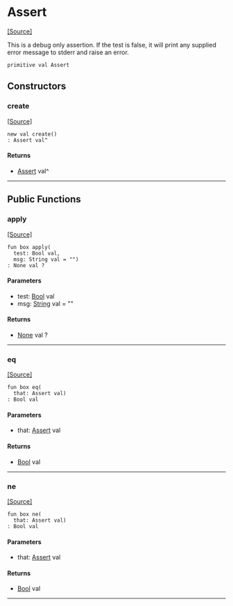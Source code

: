 # Assert
<span class="source-link">[[Source]](src/assert/assert.md#L-0-12)</span>

This is a debug only assertion. If the test is false, it will print any
supplied error message to stderr and raise an error.


```pony
primitive val Assert
```

## Constructors

### create
<span class="source-link">[[Source]](src/assert/assert.md#L-0-12)</span>


```pony
new val create()
: Assert val^
```

#### Returns

* [Assert](assert-Assert.md) val^

---

## Public Functions

### apply
<span class="source-link">[[Source]](src/assert/assert.md#L-0-17)</span>


```pony
fun box apply(
  test: Bool val,
  msg: String val = "")
: None val ?
```
#### Parameters

*   test: [Bool](builtin-Bool.md) val
*   msg: [String](builtin-String.md) val = ""

#### Returns

* [None](builtin-None.md) val ?

---

### eq
<span class="source-link">[[Source]](src/assert/assert.md#L-0-17)</span>


```pony
fun box eq(
  that: Assert val)
: Bool val
```
#### Parameters

*   that: [Assert](assert-Assert.md) val

#### Returns

* [Bool](builtin-Bool.md) val

---

### ne
<span class="source-link">[[Source]](src/assert/assert.md#L-0-17)</span>


```pony
fun box ne(
  that: Assert val)
: Bool val
```
#### Parameters

*   that: [Assert](assert-Assert.md) val

#### Returns

* [Bool](builtin-Bool.md) val

---

